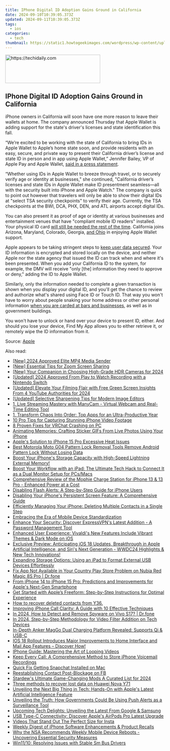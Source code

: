 ```yaml
---
title: IPhone Digital ID Adoption Gains Ground in California
date: 2024-09-10T10:39:05.373Z
updated: 2024-09-11T10:39:05.373Z
tags:
  - ios
categories:
  - tech
thumbnail: https://static1.howtogeekimages.com/wordpress/wp-content/uploads/2024/08/apple-wallet-blanked.jpg
---
```






<!-- affiliate ads begin -->
<a href="https://review-au.sjv.io/c/5597632/2098704/14409" target="_top" id="2098704">
  <img src="//a.impactradius-go.com/display-ad/14409-2098704" border="0" alt="https://techidaily.com" width="300" height="90"/>
</a>
<img height="0" width="0" src="https://review-au.sjv.io/i/5597632/2098704/14409" style="position:absolute;visibility:hidden;" border="0" />
<!-- affiliate ads end -->




## IPhone Digital ID Adoption Gains Ground in California

iPhone owners in California will soon have one more reason to leave their wallets at home. The company announced Thursday that Apple Wallet is adding support for the state's driver's licenses and state identification this fall.

 “We’re excited to be working with the state of California to bring IDs in Apple Wallet to Apple’s home state soon, and provide residents with an easy, secure, and private way to present their California driver’s license and state ID in person and in app using Apple Wallet,” Jennifer Bailey, VP of Apple Pay and Apple Wallet, [said in a press statement](https://www.apple.com/newsroom/2024/08/drivers-licenses-and-state-ids-in-apple-wallet-are-coming-soon-to-california/).

 “Whether using IDs in Apple Wallet to breeze through travel, or to securely verify age or identity at businesses," she continued, "California driver’s licenses and state IDs in Apple Wallet make ID presentment seamless—all with the security built into iPhone and Apple Watch." The company is quick to point out however that travelers will only be able to show their digital IDs at "select TSA security checkpoints" to verify their age. Currently, the TSA checkpoints at the BWI, DCA, PHX, DEN, and ATL airports accept digital IDs.

 You can also present it as proof of age or identity at various businesses and entertainment venues that have "compliant mobile ID readers" installed. Your physical ID card [will still be needed the rest of the time](https://fox-boxes.techidaily.com/updated-a-beginners-journey-to-selecting-the-right-action-cam/). California joins Arizona, Maryland, Colorado, Georgia, [and Ohio](https://extra-tips.techidaily.com/augmented-reality-explained-simply-for-2024/) in enjoying Apple Wallet support.

 Apple appears to be taking stringent steps to [keep user data secured](https://instagram-videos.techidaily.com/1716183782712-updated-2024-approved-how-to-edit-vertical-videos-for-instagram-in-final-cut-pro-x/). Your ID information is encrypted and stored locally on the device, and neither Apple nor the state agency that issued the ID can track when and where it's been presented. When you add your California ID to the system, for example, the DMV will receive "only \[the\] information they need to approve or deny," adding the ID to Apple Wallet.

 Similarly, only the information needed to complete a given transaction is shown when you display your digital ID, and you'll get the chance to review and authorize what's shared using Face ID or Touch ID. That way you won't have to worry about people snaking your home address or other personal information [when you are carded at bars and businesses](https://vimeo-videos.techidaily.com/efficient-techniques-for-accessing-and-saving-vimeo-videos/), as well as in government buildings.

 You won't have to unlock or hand over your device to present ID, either. And should you lose your device, Find My App allows you to either retrieve it, or remotely wipe the ID information from it.

 Source: [Apple](https://www.apple.com/newsroom/2024/08/drivers-licenses-and-state-ids-in-apple-wallet-are-coming-soon-to-california/)

<ins class="adsbygoogle"
     style="display:block"
     data-ad-format="autorelaxed"
     data-ad-client="ca-pub-7571918770474297"
     data-ad-slot="1223367746"></ins>



<ins class="adsbygoogle"
     style="display:block"
     data-ad-client="ca-pub-7571918770474297"
     data-ad-slot="8358498916"
     data-ad-format="auto"
     data-full-width-responsive="true"></ins>





<span class="atpl-alsoreadstyle">Also read:</span>
<div><ul>
<li><a href="https://facebook-video-content.techidaily.com/new-2024-approved-elite-mp4-media-sender/"><u>[New] 2024 Approved Elite MP4 Media Sender</u></a></li>
<li><a href="https://video-capture.techidaily.com/new-essential-tips-for-zoom-screen-sharing/"><u>[New] Essential Tips for Zoom Screen Sharing</u></a></li>
<li><a href="https://fox-blue.techidaily.com/new-your-companion-in-choosing-high-grade-hdr-cameras-for-2024/"><u>[New] Your Companion in Choosing High-Grade HDR Cameras for 2024</u></a></li>
<li><a href="https://remote-screen-capture.techidaily.com/updated-2024-approved-from-play-to-watch-recording-with-a-nintendo-switch/"><u>[Updated] 2024 Approved From Play to Watch Recording with a Nintendo Switch</u></a></li>
<li><a href="https://facebook-video-share.techidaily.com/updated-elevate-your-filming-flair-with-free-green-screen-insights-from-4-youtube-authorities-for-2024/"><u>[Updated] Elevate Your Filming Flair with Free Green Screen Insights From 4 YouTube Authorities for 2024</u></a></li>
<li><a href="https://extra-skills.techidaily.com/updated-selective-sharpening-tips-for-modern-image-editors/"><u>[Updated] Selective Sharpening Tips for Modern Image Editors</u></a></li>
<li><a href="https://discover-docs.techidaily.com/1-live-streaming-mastery-with-manycam-virtual-webcam-and-real-time-editing-tool/"><u>1. Live Streaming Mastery with ManyCam - Virtual Webcam and Real-Time Editing Tool</u></a></li>
<li><a href="https://os-tips.techidaily.com/1-transform-chaos-into-order-top-apps-for-an-ultra-productive-year/"><u>1. Transform Chaos Into Order: Top Apps for an Ultra-Productive Year</u></a></li>
<li><a href="https://os-tips.techidaily.com/10-pro-tips-for-capturing-stunning-iphone-video-footage/"><u>10 Pro Tips for Capturing Stunning iPhone Video Footage</u></a></li>
<li><a href="https://program-issues.techidaily.com/8-proven-fixes-for-vrchat-crashing-on-pc/"><u>8 Proven Fixes for VRChat Crashing on PC</u></a></li>
<li><a href="https://os-tips.techidaily.com/animating-memories-crafting-sticker-gifs-from-live-photos-using-your-iphone/"><u>Animating Memories: Crafting Sticker GIFs From Live Photos Using Your iPhone</u></a></li>
<li><a href="https://os-tips.techidaily.com/apples-solution-to-iphone-15-pro-excessive-heat-issues/"><u>Apple's Solution to iPhone 15 Pro Excessive Heat Issues</u></a></li>
<li><a href="https://easy-unlock-android.techidaily.com/best-motorola-moto-g04-pattern-lock-removal-tools-remove-android-pattern-lock-without-losing-data-by-drfone-android/"><u>Best Motorola Moto G04 Pattern Lock Removal Tools Remove Android Pattern Lock Without Losing Data</u></a></li>
<li><a href="https://os-tips.techidaily.com/boost-your-iphones-storage-capacity-with-high-speed-lightning-external-memory/"><u>Boost Your iPhone's Storage Capacity with High-Speed Lightning External Memory!</u></a></li>
<li><a href="https://os-tips.techidaily.com/boost-your-workflow-with-an-ipad-the-ultimate-tech-hack-to-connect-it-as-a-dual-monitor-setup-for-pcsmacs/"><u>Boost Your Workflow with an iPad: The Ultimate Tech Hack to Connect It as a Dual Monitor Setup for PCs/Macs</u></a></li>
<li><a href="https://os-tips.techidaily.com/comprehensive-review-of-the-mophie-charge-station-for-iphone-13-and-13-pro-enhanced-power-at-a-cost/"><u>Comprehensive Review of the Mophie Charge Station for iPhone 13 & 13 Pro - Enhanced Power at a Cost</u></a></li>
<li><a href="https://os-tips.techidaily.com/disabling-flash-alerts-a-step-by-step-guide-for-iphone-users/"><u>Disabling Flash Alerts: A Step-by-Step Guide for iPhone Users</u></a></li>
<li><a href="https://os-tips.techidaily.com/disabling-your-iphones-persistent-screen-feature-a-comprehensive-guide/"><u>Disabling Your iPhone's Persistent Screen Feature: A Comprehensive Guide</u></a></li>
<li><a href="https://os-tips.techidaily.com/efficiently-managing-your-iphone-deleting-multiple-contacts-in-a-single-step/"><u>Efficiently Managing Your iPhone: Deleting Multiple Contacts in a Single Step</u></a></li>
<li><a href="https://os-tips.techidaily.com/embracing-the-era-of-mobile-device-standardization/"><u>Embracing the Era of Mobile Device Standardization</u></a></li>
<li><a href="https://os-tips.techidaily.com/enhance-your-security-discover-expressvpns-latest-addition-a-password-management-tool/"><u>Enhance Your Security: Discover ExpressVPN's Latest Addition - A Password Management Tool</u></a></li>
<li><a href="https://os-tips.techidaily.com/enhanced-user-experience-vivaldis-new-features-include-vibrant-themes-and-dark-mode-on-ios/"><u>Enhanced User Experience: Vivaldi's New Features Include Vibrant Themes & Dark Mode on iOS</u></a></li>
<li><a href="https://os-tips.techidaily.com/exclusive-preview-anticipating-ios-18-updates-breakthrough-in-apple-artificial-intelligence-and-siris-next-generation-wwdc24-highlights-and-new-tech-innovat21/"><u>Exclusive Preview: Anticipating iOS 18 Updates, Breakthrough in Apple Artificial Intelligence, and Siri's Next Generation - WWDC24 Highlights & New Tech Innovations!</u></a></li>
<li><a href="https://os-tips.techidaily.com/expanding-storage-options-using-an-ipad-to-format-external-usb-devices-effortlessly/"><u>Expanding Storage Options: Using an iPad to Format External USB Devices Effortlessly</u></a></li>
<li><a href="https://howto.techidaily.com/fix-app-not-available-in-your-country-play-store-problem-on-nubia-red-magic-8s-pro-drfone-by-drfone-fix-android-problems-fix-android-problems/"><u>Fix App Not Available in Your Country Play Store Problem on Nubia Red Magic 8S Pro | Dr.fone</u></a></li>
<li><a href="https://os-tips.techidaily.com/from-iphone-14-to-iphone-15-pro-predictions-and-improvements-for-apples-next-gen-smartphone/"><u>From iPhone 14 to iPhone 15 Pro: Predictions and Improvements for Apple's Next-Gen Smartphone</u></a></li>
<li><a href="https://os-tips.techidaily.com/get-started-with-apples-freeform-step-by-step-instructions-for-optimal-experience/"><u>Get Started with Apple’s Freeform: Step-by-Step Instructions for Optimal Experience</u></a></li>
<li><a href="https://blog-min.techidaily.com/how-to-recover-deleted-contacts-from-y36-by-fonelab-android-recover-contacts/"><u>How to recover deleted contacts from Y36.</u></a></li>
<li><a href="https://os-tips.techidaily.com/improving-iphone-call-clarity-a-guide-with-10-effective-techniques/"><u>Improving iPhone Call Clarity: A Guide with 10 Effective Techniques</u></a></li>
<li><a href="https://android-location-track.techidaily.com/in-2024-how-to-detect-and-remove-spyware-on-vivo-s17-drfone-by-drfone-virtual-android/"><u>In 2024, How to Detect and Remove Spyware on Vivo S17? | Dr.fone</u></a></li>
<li><a href="https://fox-cloud.techidaily.com/in-2024-step-by-step-methodology-for-video-filter-addition-on-tech-devices/"><u>In 2024, Step-by-Step Methodology for Video Filter Addition on Tech Devices</u></a></li>
<li><a href="https://os-tips.techidaily.com/in-depth-anker-maggo-dual-charging-platform-revealed-supports-qi-and-usb-c/"><u>In-Depth Anker MagGo Dual Charging Platform Revealed: Supports Qi & USB-C</u></a></li>
<li><a href="https://os-tips.techidaily.com/ios-18-rollout-introduces-major-improvements-to-home-interface-and-mail-app-features-discover-how/"><u>IOS 18 Rollout Introduces Major Improvements to Home Interface and Mail App Features – Discover How!</u></a></li>
<li><a href="https://os-tips.techidaily.com/iphone-guide-mastering-the-art-of-looping-videos/"><u>IPhone Guide: Mastering the Art of Looping Videos</u></a></li>
<li><a href="https://os-tips.techidaily.com/keep-every-call-a-comprehensive-method-to-store-iphone-voicemail-recordings/"><u>Keep Every Call: A Comprehensive Method to Store iPhone Voicemail Recordings</u></a></li>
<li><a href="https://tiktok-clips.techidaily.com/quick-fix-getting-snapchat-installed-on-mac/"><u>Quick Fix Getting Snapchat Installed on Mac</u></a></li>
<li><a href="https://facebook.techidaily.com/reestablishing-contact-post-blockage-on-fb/"><u>Reestablishing Contact Post-Blockage on FB</u></a></li>
<li><a href="https://digital-screen-recording.techidaily.com/stardews-ultimate-game-changing-mods-a-curated-list-for-2024/"><u>Stardew's Ultimate Game-Changing Mods A Curated List for 2024</u></a></li>
<li><a href="https://techidaily.com/three-methods-to-recover-lost-data-on-huawei-nova-y71-by-fonelab-android-recover-data/"><u>Three methods to recover lost data on Huawei Nova Y71</u></a></li>
<li><a href="https://os-tips.techidaily.com/unveiling-the-next-big-thing-in-tech-hands-on-with-apples-latest-artificial-intelligence-feature/"><u>Unveiling the Next Big Thing in Tech: Hands-On with Apple's Latest Artificial Intelligence Feature</u></a></li>
<li><a href="https://os-tips.techidaily.com/unveiling-the-truth-how-governments-could-be-using-push-alerts-as-a-surveillance-tool/"><u>Unveiling the Truth: How Governments Could Be Using Push Alerts as a Surveillance Tool</u></a></li>
<li><a href="https://os-tips.techidaily.com/upcoming-tech-delights-unveiling-the-latest-from-google-and-samsung/"><u>Upcoming Tech Delights: Unveiling the Latest From Google & Samsung</u></a></li>
<li><a href="https://os-tips.techidaily.com/usb-type-c-connectivity-discover-apples-airpods-pro-latest-upgrade/"><u>USB Type-C Connectivity: Discover Apple's AirPods Pro Latest Upgrade</u></a></li>
<li><a href="https://instagram-video-files.techidaily.com/videos-that-stand-out-the-perfect-size-for-insta/"><u>Videos That Stand Out The Perfect Size for Insta</u></a></li>
<li><a href="https://os-tips.techidaily.com/weekly-digest-of-iphone-software-enhancements-and-product-recalls/"><u>Weekly Digest of iPhone Software Enhancements & Product Recalls</u></a></li>
<li><a href="https://os-tips.techidaily.com/why-the-nsa-recommends-weekly-mobile-device-reboots-uncovering-essential-security-measures/"><u>Why the NSA Recommends Weekly Mobile Device Reboots - Uncovering Essential Security Measures</u></a></li>
<li><a href="https://driver-error.techidaily.com/win1110-resolving-issues-with-stable-sm-bus-drivers/"><u>Win11/10: Resolving Issues with Stable Sm Bus Drivers</u></a></li>
</ul></div>




